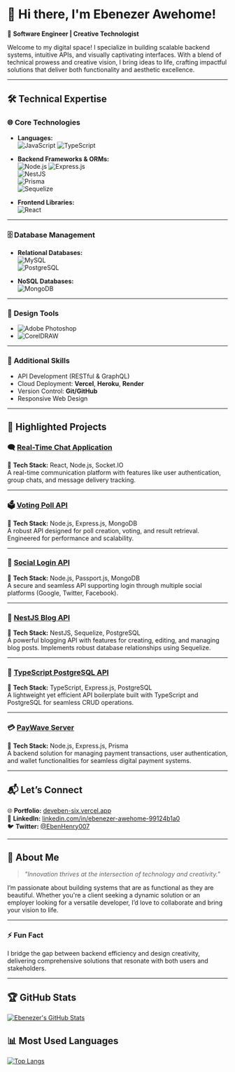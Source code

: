 # 🌟 Hi there, I'm **Ebenezer Awehome**!  
🚀 **Software Engineer | Creative Technologist**

Welcome to my digital space! I specialize in building scalable backend systems, intuitive APIs, and visually captivating interfaces. With a blend of technical prowess and creative vision, I bring ideas to life, crafting impactful solutions that deliver both functionality and aesthetic excellence.

---

## 🛠️ **Technical Expertise**

### 🌐 **Core Technologies**
- **Languages:**  
  ![JavaScript](https://img.shields.io/badge/JavaScript-F7DF1E?style=flat-square&logo=javascript&logoColor=black) 
  ![TypeScript](https://img.shields.io/badge/TypeScript-3178C6?style=flat-square&logo=typescript&logoColor=white)  

- **Backend Frameworks & ORMs:**  
  ![Node.js](https://img.shields.io/badge/Node.js-339933?style=flat-square&logo=node.js&logoColor=white) 
  ![Express.js](https://img.shields.io/badge/Express.js-000000?style=flat-square&logo=express&logoColor=white)  
  ![NestJS](https://img.shields.io/badge/NestJS-E0234E?style=flat-square&logo=nestjs&logoColor=white)  
  ![Prisma](https://img.shields.io/badge/Prisma-2D3748?style=flat-square&logo=prisma&logoColor=white)  
  ![Sequelize](https://img.shields.io/badge/Sequelize-52B0E7?style=flat-square&logo=sequelize&logoColor=white)

- **Frontend Libraries:**  
  ![React](https://img.shields.io/badge/React-61DAFB?style=flat-square&logo=react&logoColor=black)

---

### 🗄️ **Database Management**
- **Relational Databases:**  
  ![MySQL](https://img.shields.io/badge/MySQL-4479A1?style=flat-square&logo=mysql&logoColor=white)  
  ![PostgreSQL](https://img.shields.io/badge/PostgreSQL-336791?style=flat-square&logo=postgresql&logoColor=white)  

- **NoSQL Databases:**  
  ![MongoDB](https://img.shields.io/badge/MongoDB-47A248?style=flat-square&logo=mongodb&logoColor=white)  

---

### 🎨 **Design Tools**
- ![Adobe Photoshop](https://img.shields.io/badge/Photoshop-31A8FF?style=flat-square&logo=adobe-photoshop&logoColor=white)
- ![CorelDRAW](https://img.shields.io/badge/CorelDRAW-009F7E?style=flat-square&logo=coreldraw&logoColor=white)

---

### 🔧 **Additional Skills**
- API Development (RESTful & GraphQL)  
- Cloud Deployment: **Vercel**, **Heroku**, **Render**  
- Version Control: **Git/GitHub**  
- Responsive Web Design  

---

## 🚀 **Highlighted Projects**

### 🗨️ **[Real-Time Chat Application](https://github.com/deveben/Chat_App)**  
📌 **Tech Stack:** React, Node.js, Socket.IO  
A real-time communication platform with features like user authentication, group chats, and message delivery tracking.

---

### 🗳️ **[Voting Poll API](https://github.com/deveben/Voting-Poll-API)**  
📌 **Tech Stack:** Node.js, Express.js, MongoDB  
A robust API designed for poll creation, voting, and result retrieval. Engineered for performance and scalability.  

---

### 🔐 **[Social Login API](https://github.com/deveben/Social-Login-API)**  
📌 **Tech Stack:** Node.js, Passport.js, MongoDB  
A secure and seamless API supporting login through multiple social platforms (Google, Twitter, Facebook).

---

### 📰 **[NestJS Blog API](https://github.com/DevEben/NestJs-Blog-API-Using-Sequelize-PosgreSQL.git)**  
📌 **Tech Stack:** NestJS, Sequelize, PostgreSQL  
A powerful blogging API with features for creating, editing, and managing blog posts. Implements robust database relationships using Sequelize.

---

### 💼 **[TypeScript PostgreSQL API](https://github.com/DevEben/TypeScript_PostgreSQL_ExpressJs.git)**  
📌 **Tech Stack:** TypeScript, Express.js, PostgreSQL  
A lightweight yet efficient API boilerplate built with TypeScript and PostgreSQL for seamless CRUD operations.

---

### 💳 **[PayWave Server](https://github.com/DevEben/payWave-Server.git)**  
📌 **Tech Stack:** Node.js, Express.js, Prisma  
A backend solution for managing payment transactions, user authentication, and wallet functionalities for seamless digital payment systems.

---

## 📬 **Let’s Connect**

🌐 **Portfolio:** [deveben-six.vercel.app](https://deveben-six.vercel.app)  
💼 **LinkedIn:** [linkedin.com/in/ebenezer-awehome-99124b1a0](https://linkedin.com/in/ebenezer-awehome-99124b1a0)  
🐦 **Twitter:** [@EbenHenry007](https://twitter.com/EbenHenry007)  

---

## 🌟 **About Me**
> _"Innovation thrives at the intersection of technology and creativity."_  

I’m passionate about building systems that are as functional as they are beautiful. Whether you're a client seeking a dynamic solution or an employer looking for a versatile developer, I’d love to collaborate and bring your vision to life.  

---

### ⚡ **Fun Fact**
I bridge the gap between backend efficiency and design creativity, delivering comprehensive solutions that resonate with both users and stakeholders.

---

## 🏆 **GitHub Stats**

[![Ebenezer's GitHub Stats](https://github-readme-stats.vercel.app/api?username=DevEben&show_icons=true&theme=buefy)](https://github.com/DevEben)

## 📊 **Most Used Languages**

[![Top Langs](https://github-readme-stats.vercel.app/api/top-langs/?username=DevEben&layout=compact&theme=buefy)](https://github.com/DevEben)
